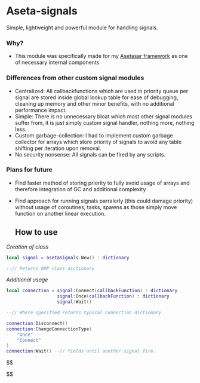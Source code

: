# Aseta-signals

Simple, lightweight and powerful module for handling signals.


### Why?

* This module was specifically made for my [Asetasar framework](https://github.com/Asetasar/Asetasar-Framework) as one of necessary internal components


### Differences from other custom signal modules

* Centralized: All callbackfunctions which are used in priority queue per signal are stored inside global lookup table for ease of debugging, cleaning up memory and other minor benefits, with no additional performance impact.
* Simple: There is no unnecessary bloat which most other signal modules suffer from, it is just simply custom signal handler, nothing more, nothing less.
* Custom garbage-collection: I had to implement custom garbage collector for arrays which store priority of signals to avoid any table shifting per iteration upon removal.
* No security nonsense: All signals can be fired by any scripts.

### Plans for future

* Find faster method of storing priority to fully avoid usage of arrays and therefore integration of GC and additional complexity
* Find approach for running signals parralerly (this could damage priority) without usage of coroutines, tasks, spawns as those simply move function on another linear execution.

  ## How to use

*Creation of class*

```lua
local signal = asetaSignals.New() : dictionary

--// Returns OOP class dictionary
```

*Additional usage*

```lua
local connection = signal:Connect(callbackFunction) : dictionary
                   signal:Once(callbackFunction) : dictionary
                   signal:Wait()

--// Where specified returns typical connection dictionary

connection:Disconnect()
connection:ChangeConnectionType(
    "Once"
    "Connect"
)
connection:Wait() --// Yields until another signal fire.
```

$$



$$
